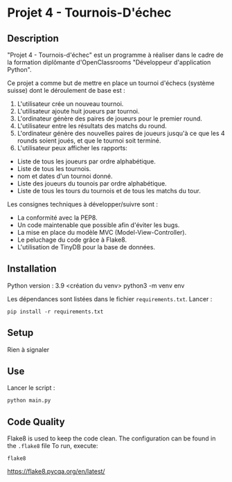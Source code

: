 # Projet 4 - Tournois-D'échec

## Description

"Projet 4 - Tournois-d'échec" est un programme à réaliser dans le cadre de la formation diplômante d'OpenClassrooms "Développeur d'application Python".

Ce projet a comme but de mettre en place un tournoi d'échecs (système suisse) dont le déroulement de base est : 

1) L'utilisateur crée un nouveau tournoi.
2) L'utilisateur ajoute huit joueurs par tournoi.
3) L'ordinateur génère des paires de joueurs pour le premier round.
4) L'utilisateur entre les résultats des matchs du round.
5) L'ordinateur génère des nouvelles paires de joueurs jusqu'à ce que les 4 rounds soient joués, et que le tournoi soit terminé.
6) L'utilisateur peux afficher les rapports:
- Liste de tous les joueurs par ordre alphabétique.
- Liste de tous les tournois.
- nom et dates d'un tournoi donné.
- Liste des joueurs du tounois par ordre alphabétique.
- Liste de tous les tours du tournois et de tous les matchs du tour.


Les consignes techniques à développer/suivre sont :
- La conformité avec la PEP8.
- Un code maintenable que possible afin d'éviter les bugs.
- La mise en place du modèle MVC (Model-View-Controller).
- Le peluchage du code grâce à Flake8.
- L'utilisation de TinyDB pour la base de données.

## Installation

Python version : 3.9
<création du venv>
python3 -m venv env

Les dépendances sont listées dans le fichier `requirements.txt`.
Lancer :

```
pip install -r requirements.txt
```

## Setup

Rien à signaler

## Use
Lancer le script :

```
python main.py
```

## Code Quality

Flake8 is used to keep the code clean.
The configuration can be found in the `.flake8` file
To run, execute:
```
flake8
```

https://flake8.pycqa.org/en/latest/
